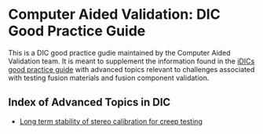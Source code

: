 # Computer Aided Validation: DIC Good Practice Guide
This is a DIC good practice gudie maintained by the Computer Aided Validation team. It is meant to supplement the information found in the [iDICs good practice guide](https://idics.org/guide/DICGoodPracticesGuide_PrintVersion-V5h-181024.pdf) with advanced topics relevant to challenges associated with testing fusion materials and fusion component validation.

## Index of Advanced Topics in DIC
- [Long term stability of stereo calibration for creep testing](01_stereo_calib_stability.md)
